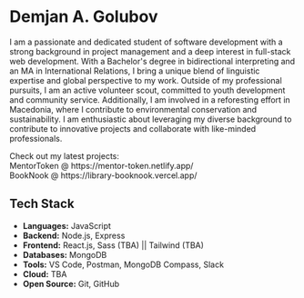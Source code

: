 <h1> Demjan A. Golubov </h1>

<p> I am a passionate and dedicated student of software development with a strong background in project management and a deep interest in full-stack web development. With a Bachelor's degree in bidirectional interpreting and an MA in International Relations, I bring a unique blend of linguistic expertise and global perspective to my work. Outside of my professional pursuits, I am an active volunteer scout, committed to youth development and community service. Additionally, I am involved in a reforesting effort in Macedonia, where I contribute to environmental conservation and sustainability. I am enthusiastic about leveraging my diverse background to contribute to innovative projects and collaborate with like-minded professionals. </p>

<p>Check out my latest projects:<br/> 
MentorToken @ https://mentor-token.netlify.app/<br/>
BookNook @ https://library-booknook.vercel.app/</p>

## Tech Stack

- **Languages:** JavaScript
- **Backend:** Node.js, Express
- **Frontend:** React.js, Sass (TBA) || Tailwind (TBA)
- **Databases:** MongoDB
- **Tools:** VS Code, Postman, MongoDB Compass, Slack
- **Cloud:** TBA
- **Open Source:** Git, GitHub
